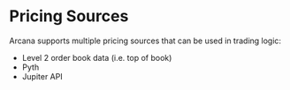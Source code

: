 # Pricing Sources

Arcana supports multiple pricing sources that can be used in trading logic:

- Level 2 order book data (i.e. top of book)
- Pyth
- Jupiter API